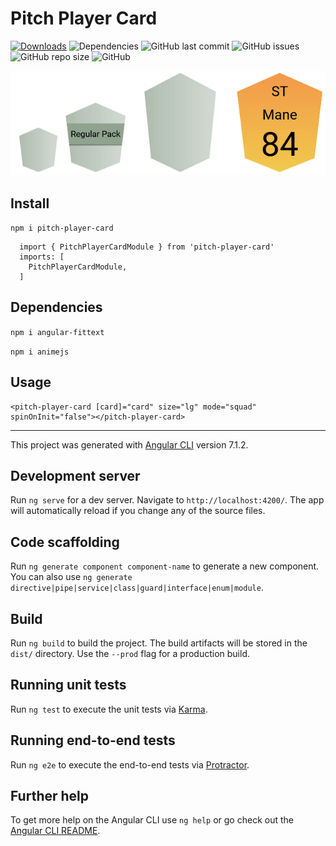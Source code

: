 # Pitch Player Card

[![Downloads](https://img.shields.io/npm/dt/pitch-player-card)](https://www.npmjs.com/package/pitch-player-card)
![Dependencies](https://img.shields.io/david/pitch-game/pitch-player-card.svg)
![GitHub last commit](https://img.shields.io/github/last-commit/pitch-game/pitch-player-card)
![GitHub issues](https://img.shields.io/github/issues/pitch-game/pitch-player-card.svg)
![GitHub repo size](https://img.shields.io/github/repo-size/pitch-game/pitch-player-card.svg)
![GitHub](https://img.shields.io/github/license/pitch-game/pitch-player-card.svg)

![](images/ppc.gif)

## Install
```npm i pitch-player-card```
```
  import { PitchPlayerCardModule } from 'pitch-player-card'
  imports: [
    PitchPlayerCardModule,
  ]
```

## Dependencies

```npm i angular-fittext```

```npm i animejs```

## Usage
```
<pitch-player-card [card]="card" size="lg" mode="squad" spinOnInit="false"></pitch-player-card>
```

---
This project was generated with [Angular CLI](https://github.com/angular/angular-cli) version 7.1.2.

## Development server

Run `ng serve` for a dev server. Navigate to `http://localhost:4200/`. The app will automatically reload if you change any of the source files.

## Code scaffolding

Run `ng generate component component-name` to generate a new component. You can also use `ng generate directive|pipe|service|class|guard|interface|enum|module`.

## Build

Run `ng build` to build the project. The build artifacts will be stored in the `dist/` directory. Use the `--prod` flag for a production build.

## Running unit tests

Run `ng test` to execute the unit tests via [Karma](https://karma-runner.github.io).

## Running end-to-end tests

Run `ng e2e` to execute the end-to-end tests via [Protractor](http://www.protractortest.org/).

## Further help

To get more help on the Angular CLI use `ng help` or go check out the [Angular CLI README](https://github.com/angular/angular-cli/blob/master/README.md).
